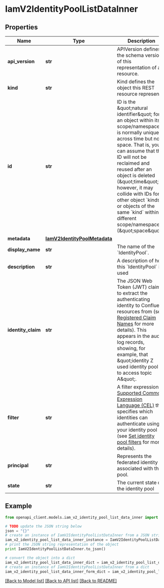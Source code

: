 # IamV2IdentityPoolListDataInner


## Properties
Name | Type | Description | Notes
------------ | ------------- | ------------- | -------------
**api_version** | **str** | APIVersion defines the schema version of this representation of a resource. | [optional] [readonly] 
**kind** | **str** | Kind defines the object this REST resource represents. | [optional] [readonly] 
**id** | **str** | ID is the \&quot;natural identifier\&quot; for an object within its scope/namespace; it is normally unique across time but not space. That is, you can assume that the ID will not be reclaimed and reused after an object is deleted (\&quot;time\&quot;); however, it may collide with IDs for other object &#x60;kinds&#x60; or objects of the same &#x60;kind&#x60; within a different scope/namespace (\&quot;space\&quot;). | [readonly] 
**metadata** | [**IamV2IdentityPoolMetadata**](IamV2IdentityPoolMetadata.md) |  | 
**display_name** | **str** | The name of the &#x60;IdentityPool&#x60;. | 
**description** | **str** | A description of how this &#x60;IdentityPool&#x60; is used | 
**identity_claim** | **str** | The JSON Web Token (JWT) claim to extract the authenticating identity to Confluent resources from (see [Registered Claim Names](https://datatracker.ietf.org/doc/html/rfc7519#section-4.1) for more details). This appears in the audit log records, showing, for example, that \&quot;identity Z used identity pool X to access topic A\&quot;. | 
**filter** | **str** | A filter expression in [Supported Common Expression Language (CEL)](https://docs.confluent.io/cloud/current/access-management/authenticate/oauth/identity-pools.html#supported-common-expression-language-cel-filters) that specifies which identities can authenticate using your identity pool (see [Set identity pool filters](https://docs.confluent.io/cloud/current/access-management/authenticate/oauth/identity-pools.html#set-identity-pool-filters) for more details). | 
**principal** | **str** | Represents the federated identity associated with this pool. | [readonly] 
**state** | **str** | The current state of the identity pool | [readonly] 

## Example

```python
from openapi_client.models.iam_v2_identity_pool_list_data_inner import IamV2IdentityPoolListDataInner

# TODO update the JSON string below
json = "{}"
# create an instance of IamV2IdentityPoolListDataInner from a JSON string
iam_v2_identity_pool_list_data_inner_instance = IamV2IdentityPoolListDataInner.from_json(json)
# print the JSON string representation of the object
print IamV2IdentityPoolListDataInner.to_json()

# convert the object into a dict
iam_v2_identity_pool_list_data_inner_dict = iam_v2_identity_pool_list_data_inner_instance.to_dict()
# create an instance of IamV2IdentityPoolListDataInner from a dict
iam_v2_identity_pool_list_data_inner_form_dict = iam_v2_identity_pool_list_data_inner.from_dict(iam_v2_identity_pool_list_data_inner_dict)
```
[[Back to Model list]](../ccloud/README.md#documentation-for-models) [[Back to API list]](../ccloud/README.md#documentation-for-api-endpoints) [[Back to README]](../ccloud/README.md)



